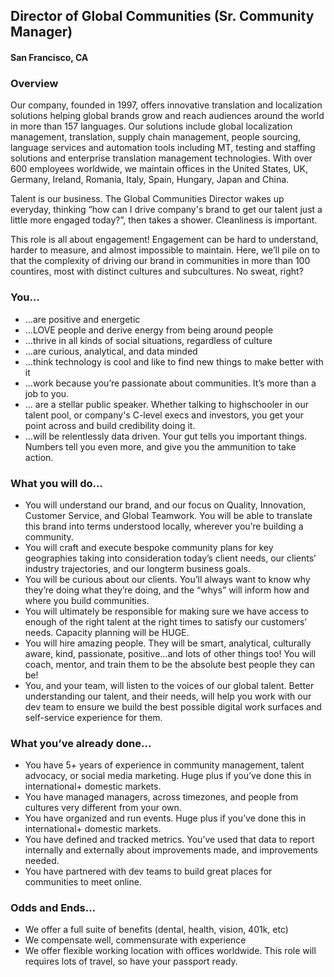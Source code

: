 ## Director of Global Communities (Sr. Community Manager)
#### San Francisco, CA

### Overview
Our company, founded in 1997, offers innovative translation and localization solutions helping global brands grow and reach audiences around the world in more than 157 languages. Our solutions include global localization management, translation, supply chain management, people sourcing, language services and automation tools including MT, testing and staffing solutions and enterprise translation management technologies. With over 600 employees worldwide, we maintain offices in the United States, UK, Germany, Ireland, Romania, Italy, Spain, Hungary, Japan and China.

Talent is our business. The Global Communities Director wakes up everyday, thinking “how can I drive company's brand to get our talent just a little more engaged today?”, then takes a shower. Cleanliness is important.

This role is all about engagement! Engagement can be hard to understand, harder to measure, and almost impossible to maintain. Here, we’ll pile on to that the complexity of driving our brand in communities in more than 100 countires, most with distinct cultures and subcultures.  No sweat, right?

### You…
+	…are positive and energetic
+	…LOVE people and derive energy from being around people
+	…thrive in all kinds of social situations, regardless of culture
+	…are curious, analytical, and data minded
+	…think technology is cool and like to find new things to make better with it
+	…work because you’re passionate about communities. It’s more than a job to you.
+	… are a stellar public speaker. Whether talking to highschooler in our talent pool, or company's C-level execs and investors, you get your point across and build credibility doing it.
+	…will be relentlessly data driven. Your gut tells you important things. Numbers tell you even more, and give you the ammunition to take action.

### What you will do…
+	You will understand our brand, and our focus on Quality, Innovation, Customer Service, and Global Teamwork. You will be able to translate this brand into terms understood locally, wherever you’re building a community.
+	You will craft and execute bespoke community plans for key geographies taking into consideration today’s client needs, our clients’ industry trajectories, and our longterm business goals.
+	You will be curious about our clients. You’ll always want to know why they’re doing what they’re doing, and the “whys” will inform how and where you build communities.
+	You will ultimately be responsible for making sure we have access to enough of the right talent at the right times to satisfy our customers’ needs. Capacity planning will be HUGE.
+	You will hire amazing people. They will be smart, analytical, culturally aware,  kind, passionate, positive…and lots of other things too! You will coach, mentor, and train them to be the absolute best people they can be!
+	You, and your team, will listen to the voices of our global talent. Better understanding our talent, and their needs, will help you work with our dev team to ensure we build the best possible digital work surfaces and self-service experience for them.

### What you’ve already done…
+	You have 5+ years of experience in community management, talent advocacy, or social media marketing. Huge plus if you’ve done this in international+ domestic markets.
+	You have managed managers, across timezones, and people from cultures very different from your own.
+	You have organized and run events. Huge plus if you’ve done this in international+ domestic markets.
+	You have defined and tracked metrics. You’ve used that data to report internally and externally about improvements made, and improvements needed.
+	You have partnered with dev teams to build great places for communities to meet online.

### Odds and Ends…
+	We offer a full suite of benefits (dental, health, vision, 401k, etc)
+	We compensate well, commensurate with experience
+	We offer flexible working location with offices worldwide. This role will requires lots of travel, so have your passport ready.

